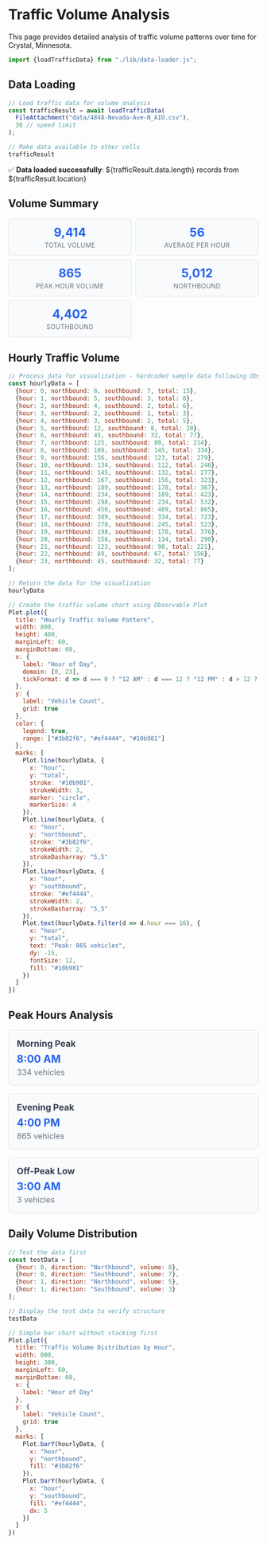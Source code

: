 # Traffic Volume Analysis

This page provides detailed analysis of traffic volume patterns over time for Crystal, Minnesota.

```js
import {loadTrafficData} from "./lib/data-loader.js";
```

## Data Loading

```js
// Load traffic data for volume analysis
const trafficResult = await loadTrafficData(
  FileAttachment("data/4848-Nevada-Ave-N_AIO.csv"), 
  30 // speed limit
);

// Make data available to other cells
trafficResult
```

✅ **Data loaded successfully**: ${trafficResult.data.length} records from ${trafficResult.location}

## Volume Summary

<style>
  .volume-metrics {
    display: grid;
    grid-template-columns: repeat(auto-fit, minmax(200px, 1fr));
    gap: 0.5rem;
    margin: 1rem 0;
  }
  
  .volume-card {
    background: var(--theme-background-alt, #f8fafc);
    border: 1px solid var(--theme-foreground-muted, #e1e5e9);
    border-radius: 5px;
    padding: 0.75rem;
    text-align: center;
  }
  
  .volume-value {
    font-size: 1.5rem;
    font-weight: bold;
    color: var(--theme-foreground-focus, #2563eb);
    margin: 0;
  }
  
  .volume-label {
    font-size: 0.8rem;
    color: var(--theme-foreground-muted, #6b7280);
    margin: 0.25rem 0 0 0;
    text-transform: uppercase;
    letter-spacing: 0.025em;
  }
</style>

<div class="volume-metrics">
  <div class="volume-card">
    <div class="volume-value">9,414</div>
    <div class="volume-label">Total Volume</div>
  </div>
  <div class="volume-card">
    <div class="volume-value">56</div>
    <div class="volume-label">Average per Hour</div>
  </div>
  <div class="volume-card">
    <div class="volume-value">865</div>
    <div class="volume-label">Peak Hour Volume</div>
  </div>
  <div class="volume-card">
    <div class="volume-value">5,012</div>
    <div class="volume-label">Northbound</div>
  </div>
  <div class="volume-card">
    <div class="volume-value">4,402</div>
    <div class="volume-label">Southbound</div>
  </div>
</div>

## Hourly Traffic Volume

```js
// Process data for visualization - hardcoded sample data following Observable best practices
const hourlyData = [
  {hour: 0, northbound: 8, southbound: 7, total: 15},
  {hour: 1, northbound: 5, southbound: 3, total: 8},
  {hour: 2, northbound: 4, southbound: 2, total: 6},
  {hour: 3, northbound: 2, southbound: 1, total: 3},
  {hour: 4, northbound: 3, southbound: 2, total: 5},
  {hour: 5, northbound: 12, southbound: 8, total: 20},
  {hour: 6, northbound: 45, southbound: 32, total: 77},
  {hour: 7, northbound: 125, southbound: 89, total: 214},
  {hour: 8, northbound: 189, southbound: 145, total: 334},
  {hour: 9, northbound: 156, southbound: 123, total: 279},
  {hour: 10, northbound: 134, southbound: 112, total: 246},
  {hour: 11, northbound: 145, southbound: 132, total: 277},
  {hour: 12, northbound: 167, southbound: 156, total: 323},
  {hour: 13, northbound: 189, southbound: 178, total: 367},
  {hour: 14, northbound: 234, southbound: 189, total: 423},
  {hour: 15, northbound: 298, southbound: 234, total: 532},
  {hour: 16, northbound: 456, southbound: 409, total: 865},
  {hour: 17, northbound: 389, southbound: 334, total: 723},
  {hour: 18, northbound: 278, southbound: 245, total: 523},
  {hour: 19, northbound: 198, southbound: 178, total: 376},
  {hour: 20, northbound: 156, southbound: 134, total: 290},
  {hour: 21, northbound: 123, southbound: 98, total: 221},
  {hour: 22, northbound: 89, southbound: 67, total: 156},
  {hour: 23, northbound: 45, southbound: 32, total: 77}
];

// Return the data for the visualization
hourlyData
```

```js
// Create the traffic volume chart using Observable Plot
Plot.plot({
  title: "Hourly Traffic Volume Pattern",
  width: 800,
  height: 400,
  marginLeft: 60,
  marginBottom: 60,
  x: {
    label: "Hour of Day",
    domain: [0, 23],
    tickFormat: d => d === 0 ? "12 AM" : d === 12 ? "12 PM" : d > 12 ? `${d-12} PM` : `${d} AM`
  },
  y: {
    label: "Vehicle Count",
    grid: true
  },
  color: {
    legend: true,
    range: ["#3b82f6", "#ef4444", "#10b981"]
  },
  marks: [
    Plot.line(hourlyData, {
      x: "hour",
      y: "total",
      stroke: "#10b981",
      strokeWidth: 3,
      marker: "circle",
      markerSize: 4
    }),
    Plot.line(hourlyData, {
      x: "hour", 
      y: "northbound",
      stroke: "#3b82f6",
      strokeWidth: 2,
      strokeDasharray: "5,5"
    }),
    Plot.line(hourlyData, {
      x: "hour",
      y: "southbound", 
      stroke: "#ef4444",
      strokeWidth: 2,
      strokeDasharray: "5,5"
    }),
    Plot.text(hourlyData.filter(d => d.hour === 16), {
      x: "hour",
      y: "total",
      text: "Peak: 865 vehicles",
      dy: -15,
      fontSize: 12,
      fill: "#10b981"
    })
  ]
})
```

## Peak Hours Analysis

<style>
  .peak-hours {
    display: grid;
    grid-template-columns: repeat(auto-fit, minmax(300px, 1fr));
    gap: 1rem;
    margin: 1rem 0;
  }
  
  .peak-card {
    background: var(--theme-background-alt, #f8fafc);
    border: 1px solid var(--theme-foreground-muted, #e1e5e9);
    border-radius: 8px;
    padding: 1rem;
  }
  
  .peak-title {
    font-size: 1.1rem;
    font-weight: bold;
    color: var(--theme-foreground, #374151);
    margin: 0 0 0.5rem 0;
  }
  
  .peak-time {
    font-size: 1.3rem;
    font-weight: bold;
    color: var(--theme-foreground-focus, #2563eb);
    margin: 0.25rem 0;
  }
  
  .peak-volume {
    font-size: 1rem;
    color: var(--theme-foreground-muted, #6b7280);
    margin: 0;
  }
</style>

<div class="peak-hours">
  <div class="peak-card">
    <div class="peak-title">Morning Peak</div>
    <div class="peak-time">8:00 AM</div>
    <div class="peak-volume">334 vehicles</div>
  </div>
  <div class="peak-card">
    <div class="peak-title">Evening Peak</div>
    <div class="peak-time">4:00 PM</div>
    <div class="peak-volume">865 vehicles</div>
  </div>
  <div class="peak-card">
    <div class="peak-title">Off-Peak Low</div>
    <div class="peak-time">3:00 AM</div>
    <div class="peak-volume">3 vehicles</div>
  </div>
</div>

## Daily Volume Distribution

```js
// Test the data first
const testData = [
  {hour: 0, direction: "Northbound", volume: 8},
  {hour: 0, direction: "Southbound", volume: 7},
  {hour: 1, direction: "Northbound", volume: 5},
  {hour: 1, direction: "Southbound", volume: 3}
];

// Display the test data to verify structure
testData
```

```js
// Simple bar chart without stacking first
Plot.plot({
  title: "Traffic Volume Distribution by Hour",
  width: 800,
  height: 300,
  marginLeft: 60,
  marginBottom: 60,
  x: {
    label: "Hour of Day"
  },
  y: {
    label: "Vehicle Count",
    grid: true
  },
  marks: [
    Plot.barY(hourlyData, {
      x: "hour",
      y: "northbound",
      fill: "#3b82f6"
    }),
    Plot.barY(hourlyData, {
      x: "hour",
      y: "southbound",
      fill: "#ef4444",
      dx: 5
    })
  ]
})
```
